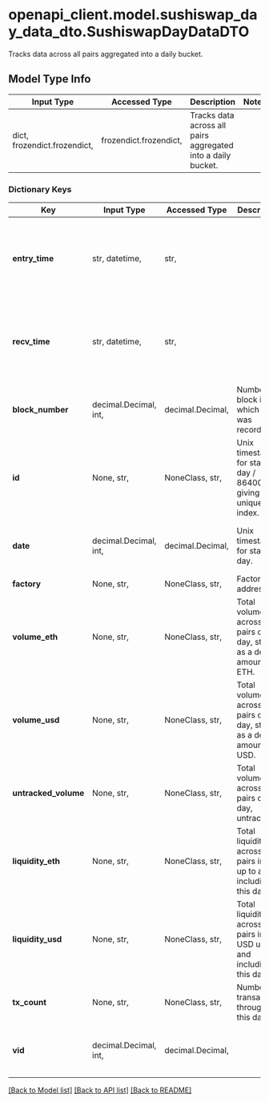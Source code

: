 # openapi_client.model.sushiswap_day_data_dto.SushiswapDayDataDTO

Tracks data across all pairs aggregated into a daily bucket.

## Model Type Info
Input Type | Accessed Type | Description | Notes
------------ | ------------- | ------------- | -------------
dict, frozendict.frozendict,  | frozendict.frozendict,  | Tracks data across all pairs aggregated into a daily bucket. | 

### Dictionary Keys
Key | Input Type | Accessed Type | Description | Notes
------------ | ------------- | ------------- | ------------- | -------------
**entry_time** | str, datetime,  | str,  |  | [optional] value must conform to RFC-3339 date-time
**recv_time** | str, datetime,  | str,  |  | [optional] value must conform to RFC-3339 date-time
**block_number** | decimal.Decimal, int,  | decimal.Decimal,  | Number of block in which entity was recorded. | [optional] value must be a 64 bit integer
**id** | None, str,  | NoneClass, str,  | Unix timestamp for start of day / 86400 giving a unique day index. | [optional] 
**date** | decimal.Decimal, int,  | decimal.Decimal,  | Unix timestamp for start of day. | [optional] value must be a 32 bit integer
**factory** | None, str,  | NoneClass, str,  | Factory address. | [optional] 
**volume_eth** | None, str,  | NoneClass, str,  | Total volume across all pairs on this day, stored as a derived amount of ETH. | [optional] 
**volume_usd** | None, str,  | NoneClass, str,  | Total volume across all pairs on this day, stored as a derived amount of USD. | [optional] 
**untracked_volume** | None, str,  | NoneClass, str,  | Total volume across all pairs on this day, untracked | [optional] 
**liquidity_eth** | None, str,  | NoneClass, str,  | Total liquidity across all pairs in ETH up to and including this day. | [optional] 
**liquidity_usd** | None, str,  | NoneClass, str,  | Total liquidity across all pairs in USD up to and including this day. | [optional] 
**tx_count** | None, str,  | NoneClass, str,  | Number of transactions throughout this day. | [optional] 
**vid** | decimal.Decimal, int,  | decimal.Decimal,  |  | [optional] value must be a 64 bit integer

[[Back to Model list]](../../README.md#documentation-for-models) [[Back to API list]](../../README.md#documentation-for-api-endpoints) [[Back to README]](../../README.md)

